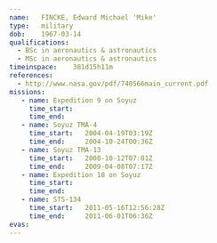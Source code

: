 ```yaml
---
name:	FINCKE, Edward Michael 'Mike'
type:	military
dob:	1967-03-14
qualifications:
  - BSc in aeronautics & astronautics
  - MSc in aeronautics & astronautics
timeinspace:	381d15h11m
references:
  - http://www.nasa.gov/pdf/740566main_current.pdf
missions:
   - name: Expedition 9 on Soyuz
     time_start:   
     time_end:     
   - name: Soyuz TMA-4
     time_start:   2004-04-19T03:19Z
     time_end:     2004-10-24T00:36Z
   - name: Soyuz TMA-13
     time_start:   2008-10-12T07:01Z
     time_end:     2009-04-08T07:17Z
   - name: Expedition 18 on Soyuz
     time_start:   
     time_end:     
   - name: STS-134
     time_start:   2011-05-16T12:56:28Z
     time_end:     2011-06-01T06:36Z
evas:
---
```

